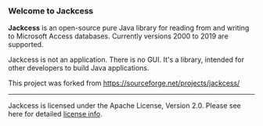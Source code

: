 ### Welcome to Jackcess

**Jackcess** is an open-source pure Java library for reading from and writing to 
Microsoft Access databases. Currently versions 2000 to 2019 are supported.

Jackcess is not an application. There is no GUI. It's a library, intended for 
other developers to build Java applications.

This project was forked from https://sourceforge.net/projects/jackcess/

---

Jackcess is licensed under the Apache License, Version 2.0. Please see here for detailed [license info](LICENSE.txt).

